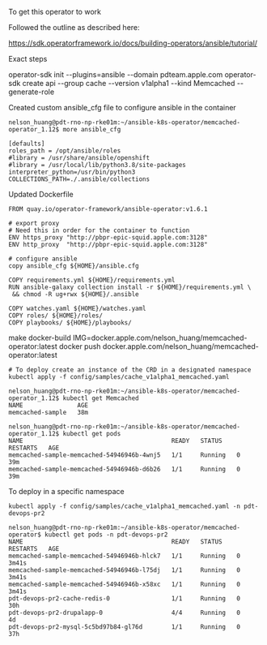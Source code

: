 To get this operator to work

Followed the outline as described here:

https://sdk.operatorframework.io/docs/building-operators/ansible/tutorial/

Exact steps

operator-sdk init --plugins=ansible --domain pdteam.apple.com
operator-sdk create api --group cache --version v1alpha1 --kind Memcached --generate-role

Created custom ansible_cfg file to configure ansible in the container
```
nelson_huang@pdt-rno-np-rke01m:~/ansible-k8s-operator/memcached-operator_1.12$ more ansible_cfg

[defaults]
roles_path = /opt/ansible/roles
#library = /usr/share/ansible/openshift
#library = /usr/local/lib/python3.8/site-packages
interpreter_python=/usr/bin/python3
COLLECTIONS_PATH=./.ansible/collections
```


Updated Dockerfile
```
FROM quay.io/operator-framework/ansible-operator:v1.6.1

# export proxy
# Need this in order for the container to function
ENV https_proxy "http://pbpr-epic-squid.apple.com:3128"
ENV http_proxy  "http://pbpr-epic-squid.apple.com:3128"

# configure ansible
copy ansible_cfg ${HOME}/ansible.cfg

COPY requirements.yml ${HOME}/requirements.yml
RUN ansible-galaxy collection install -r ${HOME}/requirements.yml \
 && chmod -R ug+rwx ${HOME}/.ansible

COPY watches.yaml ${HOME}/watches.yaml
COPY roles/ ${HOME}/roles/
COPY playbooks/ ${HOME}/playbooks/
```


make docker-build IMG=docker.apple.com/nelson_huang/memcached-operator:latest
docker push docker.apple.com/nelson_huang/memcached-operator:latest


```
# To deploy create an instance of the CRD in a designated namespace
kubectl apply -f config/samples/cache_v1alpha1_memcached.yaml

nelson_huang@pdt-rno-np-rke01m:~/ansible-k8s-operator/memcached-operator_1.12$ kubectl get Memcached
NAME               AGE
memcached-sample   38m

nelson_huang@pdt-rno-np-rke01m:~/ansible-k8s-operator/memcached-operator_1.12$ kubectl get pods
NAME                                         READY   STATUS    RESTARTS   AGE
memcached-sample-memcached-54946946b-4wnj5   1/1     Running   0          39m
memcached-sample-memcached-54946946b-d6b26   1/1     Running   0          39m
```

To deploy in a specific namespace
```
kubectl apply -f config/samples/cache_v1alpha1_memcached.yaml -n pdt-devops-pr2

nelson_huang@pdt-rno-np-rke01m:~/ansible-k8s-operator/memcached-operator$ kubectl get pods -n pdt-devops-pr2
NAME                                         READY   STATUS    RESTARTS   AGE
memcached-sample-memcached-54946946b-hlck7   1/1     Running   0          3m41s
memcached-sample-memcached-54946946b-l75dj   1/1     Running   0          3m41s
memcached-sample-memcached-54946946b-x58xc   1/1     Running   0          3m41s
pdt-devops-pr2-cache-redis-0                 1/1     Running   0          30h
pdt-devops-pr2-drupalapp-0                   4/4     Running   0          4d
pdt-devops-pr2-mysql-5c5bd97b84-gl76d        1/1     Running   0          37h

```

